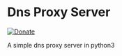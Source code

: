 # Dns Proxy Server
[![Donate](https://img.shields.io/badge/Donate-PayPal-green.svg)](https://paypal.me/organic5?locale.x=en_US)

A simple dns proxy server in python3
